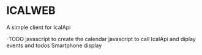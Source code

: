 # ICALWEB

A simple client for IcalApi

-TODO
  javascript to create the calendar
  javascript to call IcalApi and diplay events and todos
  Smartphone display
